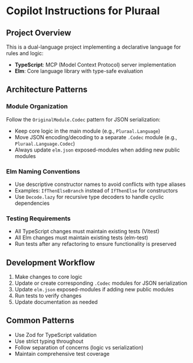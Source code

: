 # Copilot Instructions for Pluraal

## Project Overview

This is a dual-language project implementing a declarative language for rules and logic:

- **TypeScript**: MCP (Model Context Protocol) server implementation
- **Elm**: Core language library with type-safe evaluation

## Architecture Patterns

### Module Organization

Follow the `OriginalModule.Codec` pattern for JSON serialization:

- Keep core logic in the main module (e.g., `Pluraal.Language`)
- Move JSON encoding/decoding to a separate `.Codec` module (e.g., `Pluraal.Language.Codec`)
- Always update `elm.json` exposed-modules when adding new public modules

### Elm Naming Conventions

- Use descriptive constructor names to avoid conflicts with type aliases
- Examples: `IfThenElseBranch` instead of `IfThenElse` for constructors
- Use `Decode.lazy` for recursive type decoders to handle cyclic dependencies

### Testing Requirements

- All TypeScript changes must maintain existing tests (Vitest)
- All Elm changes must maintain existing tests (elm-test)
- Run tests after any refactoring to ensure functionality is preserved

## Development Workflow

1. Make changes to core logic
2. Update or create corresponding `.Codec` modules for JSON serialization
3. Update `elm.json` exposed-modules if adding new public modules
4. Run tests to verify changes
5. Update documentation as needed

## Common Patterns

- Use Zod for TypeScript validation
- Use strict typing throughout
- Follow separation of concerns (logic vs serialization)
- Maintain comprehensive test coverage
